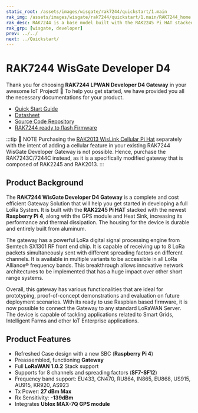 ```yaml
---
static_root: /assets/images/wisgate/rak7244/quickstart/1.main
rak_img: /assets/images/wisgate/rak7244/quickstart/1.main/RAK7244_home.png
rak_desc: RAK7244 is a base model built with the RAK2245 Pi HAT stacked with the newest Raspberry Pi 4, along with the GPS module and heat sink, which increase the performance and thermal dissipation. With its ready to use Raspbian based firmware, it is easy to connect the gateway to any standard LoRaWAN Server. Thus, the device is capable of tackling applications related to Smart Grids, Intelligent Farms, and other IoT Enterprise applications.
rak_grp: [wisgate, developer]
prev: ../../
next: ../Quickstart/
---
```


# RAK7244 WisGate Developer D4
Thank you for choosing **RAK7244 LPWAN Developer D4 Gateway** in your awesome IoT Project! 🎉 To help you get started, we have provided you all the necessary documentations for your product.

* [Quick Start Guide](../Quickstart/)
* [Datasheet](../Datasheet/)
* [Source Code Repository](https://github.com/RAKWireless/rak_common_for_gateway)
* [RAK7244 ready to flash Firmware](https://downloads.rakwireless.com/LoRa/Developer-LoRaWAN-Gateway-RAK7244%26RAK7244P/Firmware/RAK7244_Latest_Firmware.zip)


:::tip 📝 NOTE
Purchasing the [RAK2013 WisLink Cellular Pi Hat](../../RAK2013) separately with the intent of adding a cellular feature in your existing RAK7244 WisGate Developer Gateway is not possible. Hence, purchase the RAK7243C/7244C instead, as it is a specifically modified gateway that is composed of RAK2245 and RAK2013.
:::

## Product Background

The **RAK7244 WisGate Developer D4 Gateway** is a complete and cost efficient Gateway Solution that will help you get started in developing a full LoRa System. It is built with the **RAK2245 Pi HAT** stacked with the newest **Raspberry Pi 4**, along with the GPS module and Heat Sink, increasing its performance and thermal dissipation. The housing for the device is durable and entirely built from aluminum.

The gateway has a powerful LoRa digital signal processing engine from Semtech SX1301 RF front end chip. It is capable of receiving up to 8 LoRa packets simultaneously sent with different spreading factors on different channels. It is available in multiple variants to be accessible in all LoRa Alliance® frequency bands. This breakthrough allows innovative network architectures to be implemented that has a huge impact over other short range systems.

Overall, this gateway has various functionalities that are ideal for prototyping, proof-of-concept demonstrations and evaluation on future deployment scenarios. With its ready to use Raspbian based firmware, it is now possible to connect the Gateway to any standard LoRaWAN Server. The device is capable of tackling applications related to Smart Grids, Intelligent Farms and other IoT Enterprise applications.


## Product Features

- Refreshed Case design with a new SBC (**Raspberry Pi 4**)
- Preassembled, functioning **Gateway**
- Full **LoRaWAN 1.0.2** Stack support
- Supports for 8 channels and spreading factors (**SF7-SF12**)
- Frequency band support: EU433, CN470, RU864, IN865, EU868, US915, AU915, KR920, AS923
- Tx Power: **27 dBm Max**
- Rx Sensitivity: **-139dBm**
- Integrates **Ublox MAX-7Q GPS module**



